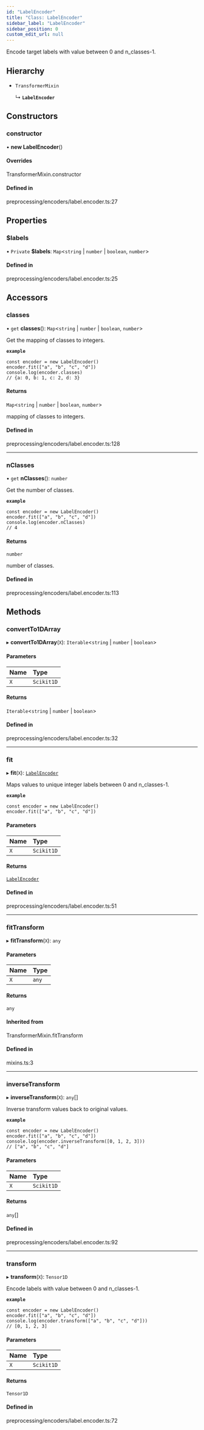 ```yaml
---
id: "LabelEncoder"
title: "Class: LabelEncoder"
sidebar_label: "LabelEncoder"
sidebar_position: 0
custom_edit_url: null
---
```


Encode target labels with value between 0 and n_classes-1.

## Hierarchy

- `TransformerMixin`

  ↳ **`LabelEncoder`**

## Constructors

### constructor

• **new LabelEncoder**()

#### Overrides

TransformerMixin.constructor

#### Defined in

preprocessing/encoders/label.encoder.ts:27

## Properties

### $labels

• `Private` **$labels**: `Map`<`string` \| `number` \| `boolean`, `number`\>

#### Defined in

preprocessing/encoders/label.encoder.ts:25

## Accessors

### classes

• `get` **classes**(): `Map`<`string` \| `number` \| `boolean`, `number`\>

Get the mapping of classes to integers.

**`example`**
```
const encoder = new LabelEncoder()
encoder.fit(["a", "b", "c", "d"])
console.log(encoder.classes)
// {a: 0, b: 1, c: 2, d: 3}
```

#### Returns

`Map`<`string` \| `number` \| `boolean`, `number`\>

mapping of classes to integers.

#### Defined in

preprocessing/encoders/label.encoder.ts:128

___

### nClasses

• `get` **nClasses**(): `number`

Get the number of classes.

**`example`**
```
const encoder = new LabelEncoder()
encoder.fit(["a", "b", "c", "d"])
console.log(encoder.nClasses)
// 4
```

#### Returns

`number`

number of classes.

#### Defined in

preprocessing/encoders/label.encoder.ts:113

## Methods

### convertTo1DArray

▸ **convertTo1DArray**(`X`): `Iterable`<`string` \| `number` \| `boolean`\>

#### Parameters

| Name | Type |
| :------ | :------ |
| `X` | `Scikit1D` |

#### Returns

`Iterable`<`string` \| `number` \| `boolean`\>

#### Defined in

preprocessing/encoders/label.encoder.ts:32

___

### fit

▸ **fit**(`X`): [`LabelEncoder`](LabelEncoder)

Maps values to unique integer labels between 0 and n_classes-1.

**`example`**
```
const encoder = new LabelEncoder()
encoder.fit(["a", "b", "c", "d"])
```

#### Parameters

| Name | Type |
| :------ | :------ |
| `X` | `Scikit1D` |

#### Returns

[`LabelEncoder`](LabelEncoder)

#### Defined in

preprocessing/encoders/label.encoder.ts:51

___

### fitTransform

▸ **fitTransform**(`X`): `any`

#### Parameters

| Name | Type |
| :------ | :------ |
| `X` | `any` |

#### Returns

`any`

#### Inherited from

TransformerMixin.fitTransform

#### Defined in

mixins.ts:3

___

### inverseTransform

▸ **inverseTransform**(`X`): `any`[]

Inverse transform values back to original values.

**`example`**
```
const encoder = new LabelEncoder()
encoder.fit(["a", "b", "c", "d"])
console.log(encoder.inverseTransform([0, 1, 2, 3]))
// ["a", "b", "c", "d"]
```

#### Parameters

| Name | Type |
| :------ | :------ |
| `X` | `Scikit1D` |

#### Returns

`any`[]

#### Defined in

preprocessing/encoders/label.encoder.ts:92

___

### transform

▸ **transform**(`X`): `Tensor1D`

Encode labels with value between 0 and n_classes-1.

**`example`**
```
const encoder = new LabelEncoder()
encoder.fit(["a", "b", "c", "d"])
console.log(encoder.transform(["a", "b", "c", "d"]))
// [0, 1, 2, 3]
```

#### Parameters

| Name | Type |
| :------ | :------ |
| `X` | `Scikit1D` |

#### Returns

`Tensor1D`

#### Defined in

preprocessing/encoders/label.encoder.ts:72
